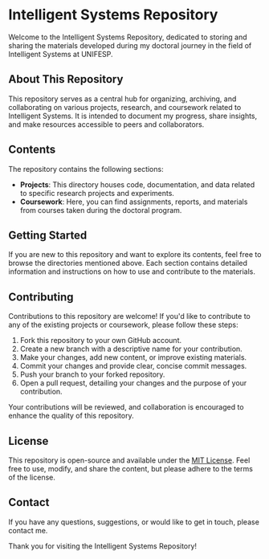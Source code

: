 # Intelligent Systems Repository

Welcome to the Intelligent Systems Repository, dedicated to storing and sharing the materials developed during my doctoral journey in the field of Intelligent Systems at UNIFESP.

## About This Repository

This repository serves as a central hub for organizing, archiving, and collaborating on various projects, research, and coursework related to Intelligent Systems. It is intended to document my progress, share insights, and make resources accessible to peers and collaborators.

## Contents

The repository contains the following sections:

- **Projects**: This directory houses code, documentation, and data related to specific research projects and experiments.
- **Coursework**: Here, you can find assignments, reports, and materials from courses taken during the doctoral program.

## Getting Started

If you are new to this repository and want to explore its contents, feel free to browse the directories mentioned above. Each section contains detailed information and instructions on how to use and contribute to the materials.

## Contributing

Contributions to this repository are welcome! If you'd like to contribute to any of the existing projects or coursework, please follow these steps:

1. Fork this repository to your own GitHub account.
2. Create a new branch with a descriptive name for your contribution.
3. Make your changes, add new content, or improve existing materials.
4. Commit your changes and provide clear, concise commit messages.
5. Push your branch to your forked repository.
6. Open a pull request, detailing your changes and the purpose of your contribution.

Your contributions will be reviewed, and collaboration is encouraged to enhance the quality of this repository.

## License

This repository is open-source and available under the [MIT License](LICENSE). Feel free to use, modify, and share the content, but please adhere to the terms of the license.

## Contact

If you have any questions, suggestions, or would like to get in touch, please contact me.

Thank you for visiting the Intelligent Systems Repository!
